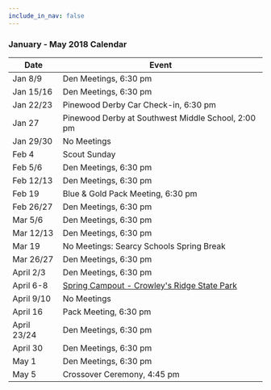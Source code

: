 ```yaml
---
include_in_nav: false
---
```

### January - May 2018 Calendar

Date  | Event 
----- | -----
Jan 8/9 | Den Meetings, 6:30 pm
Jan 15/16 | Den Meetings, 6:30 pm
Jan 22/23 | Pinewood Derby Car Check-in, 6:30 pm
Jan 27 | Pinewood Derby at Southwest Middle School, 2:00 pm
Jan 29/30 | No Meetings
Feb 4 | Scout Sunday
Feb 5/6 | Den Meetings, 6:30 pm
Feb 12/13 | Den Meetings, 6:30 pm
Feb 19 | Blue & Gold Pack Meeting, 6:30 pm
Feb 26/27 | Den Meetings, 6:30 pm
Mar 5/6 | Den Meetings, 6:30 pm
Mar 12/13 | Den Meetings, 6:30 pm
Mar 19 | No Meetings: Searcy Schools Spring Break
Mar 26/27 | Den Meetings, 6:30 pm
April 2/3 | Den Meetings, 6:30 pm
April 6-8 | [Spring Campout - Crowley's Ridge State Park](http://pack98.org/spring-camp-info-2018.pdf)
April 9/10 | No Meetings
April 16 | Pack Meeting, 6:30 pm
April 23/24 | Den Meetings, 6:30 pm
April 30 | Den Meetings, 6:30 pm
May 1 | Den Meetings, 6:30 pm
May 5 | Crossover Ceremony, 4:45 pm
